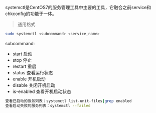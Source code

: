 systemctl是CentOS7的服务管理工具中主要的工具，它融合之前service和chkconfig的功能于一体。

> 通用格式

```sh
sudo systemctl <subcommand> <service_name>
```

subcommand:

- start 启动
- stop 停止
- restart 重启
- status 查看运行状态
- enable 开机启动
- disable 关闭开机启动
- is-enabled 查看开机启动状态


```sh
查看已启动的服务列表：systemctl list-unit-files|grep enabled
查看启动失败的服务列表：systemctl --failed
```